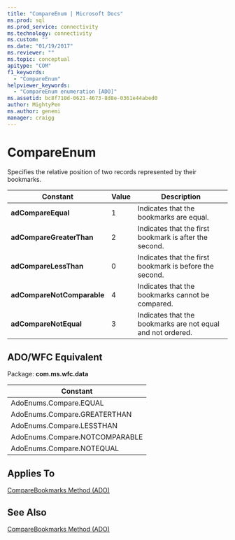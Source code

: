 ```yaml
---
title: "CompareEnum | Microsoft Docs"
ms.prod: sql
ms.prod_service: connectivity
ms.technology: connectivity
ms.custom: ""
ms.date: "01/19/2017"
ms.reviewer: ""
ms.topic: conceptual
apitype: "COM"
f1_keywords: 
  - "CompareEnum"
helpviewer_keywords: 
  - "CompareEnum enumeration [ADO]"
ms.assetid: bc8f710d-0621-4673-8d8e-0361e44abed0
author: MightyPen
ms.author: genemi
manager: craigg
---
```

# CompareEnum
Specifies the relative position of two records represented by their bookmarks.  
  
|Constant|Value|Description|  
|--------------|-----------|-----------------|  
|**adCompareEqual**|1|Indicates that the bookmarks are equal.|  
|**adCompareGreaterThan**|2|Indicates that the first bookmark is after the second.|  
|**adCompareLessThan**|0|Indicates that the first bookmark is before the second.|  
|**adCompareNotComparable**|4|Indicates that the bookmarks cannot be compared.|  
|**adCompareNotEqual**|3|Indicates that the bookmarks are not equal and not ordered.|  
  
## ADO/WFC Equivalent  
 Package: **com.ms.wfc.data**  
  
|Constant|  
|--------------|  
|AdoEnums.Compare.EQUAL|  
|AdoEnums.Compare.GREATERTHAN|  
|AdoEnums.Compare.LESSTHAN|  
|AdoEnums.Compare.NOTCOMPARABLE|  
|AdoEnums.Compare.NOTEQUAL|  
  
## Applies To  
 [CompareBookmarks Method (ADO)](../../../ado/reference/ado-api/comparebookmarks-method-ado.md)  
  
## See Also  
 [CompareBookmarks Method (ADO)](../../../ado/reference/ado-api/comparebookmarks-method-ado.md)
